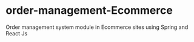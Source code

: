# order-management-Ecommerce
Order management system module in Ecommerce sites using Spring and React Js
